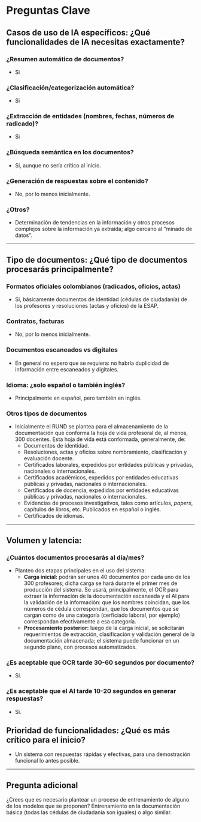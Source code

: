 # Preguntas Clave
## Casos de uso de IA específicos: ¿Qué funcionalidades de IA necesitas exactamente?
### ¿Resumen automático de documentos?
- Si
### ¿Clasificación/categorización automática?
- Si
### ¿Extracción de entidades (nombres, fechas, números de radicado)?
- Si
### ¿Búsqueda semántica en los documentos?
- Si, aunque no sería crítico al inicio.
### ¿Generación de respuestas sobre el contenido?
- No, por lo menos inicialmente.
### ¿Otros?
- Determinación de tendencias en la información y otros procesos complejos sobre la información ya extraída; algo cercano al "minado de datos".
---
## Tipo de documentos: ¿Qué tipo de documentos procesarás principalmente?
### Formatos oficiales colombianos (radicados, oficios, actas)
- Si, básicamente documentos de identidad (cédulas de ciudadanía) de los profesores y resoluciones (actas y oficios) de la ESAP.
### Contratos, facturas
- No, por lo menos inicialmente.
### Documentos escaneados vs digitales
- En general no espero que se requiera: no habría duplicidad de información entre escaneados y digitales.
### Idioma: ¿solo español o también inglés?
- Principalmente en español, pero también en inglés.
### Otros tipos de documentos
- Inicialmente el RUND se plantea para el almacenamiento de la documentación que conforma la hoja de vida profesoral de, al menos, 300 docentes. Esta hoja de vida está conformada, generalmente, de:
  - Documentos de identidad.
  - Resoluciones, actas y oficios sobre nombramiento, clasificación y evaluación docente.
  - Certificados laborales, expedidos por entidades públicas y privadas, nacionales o internacionales.
  - Certificados académicos, expedidos por entidades educativas públicas y privadas, nacionales o internacionales.
  - Certificados de docencia, expedidos por entidades educativas públicas y privadas, nacionales o internacionales.
  - Evidencias de procesos investigativos, tales como artículos, _papers_, capítulos de libros, etc. Publicados en español o inglés.
  - Certificados de idiomas.
---
## Volumen y latencia:
### ¿Cuántos documentos procesarás al día/mes?
- Planteo dos etapas principales en el uso del sistema:
  - **Carga inicial:** podrán ser unos 40 documentos por cada uno de los 300 profesores; dicha carga se hará durante el primer mes de producción del sistema. Se usará, principalmente, el OCR para extraer la información de la documentación escaneada y el AI para la validación de la información: que los nombres coincidan, que los números de cédula correspondan, que los documentos que se cargan como de una categoría (cerficiado laboral, por ejemplo) correspondan efectivamente a esa categoría.
  - **Procesamiento posterior:** luego de la carga inicial, se solicitarán requerimientos de extracción, clasificación y validación general de la documentación almacenada; el sistema puede funcionar en un segundo plano, con procesos automatizados.
### ¿Es aceptable que OCR tarde 30-60 segundos por documento?
- Si.
### ¿Es aceptable que el AI tarde 10-20 segundos en generar respuestas?
- Si.
## Prioridad de funcionalidades: ¿Qué es más crítico para el inicio?
- Un sistema con respuestas rápidas y efectivas, para una demostración funcional lo antes posible.
---
## Pregunta adicional
¿Crees que es necesario plantear un proceso de entrenamiento de alguno de los modelos que se proponen? Entrenamiento en la documentación básica (todas las cédulas de ciudadanía son iguales) o algo similar.